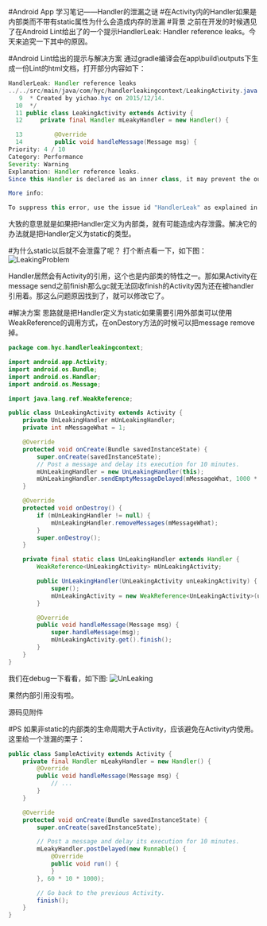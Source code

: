 #Android App 学习笔记——Handler的泄漏之谜
#在Activity内的Handler如果是内部类而不带有static属性为什么会造成内存的泄漏
#背景
之前在开发的时候遇见了在Android Lint给出了的一个提示HandlerLeak: Handler reference leaks。今天来追究一下其中的原因。

#Android Lint给出的提示与解决方案
通过gradle编译会在app\build\outputs下生成一份Lint的html文档，打开部分内容如下：
``` java
HandlerLeak: Handler reference leaks
../../src/main/java/com/hyc/handlerleakingcontext/LeakingActivity.java:12: This Handler class should be static or leaks might occur (new android.os.Handler(){})
   9  * Created by yichao.hyc on 2015/12/14.
  10  */
  11 public class LeakingActivity extends Activity {
  12     private final Handler mLeakyHandler = new Handler() {

  13         @Override
  14         public void handleMessage(Message msg) {
Priority: 4 / 10
Category: Performance
Severity: Warning
Explanation: Handler reference leaks.
Since this Handler is declared as an inner class, it may prevent the outer class from being garbage collected. If the Handler is using a Looper or MessageQueue for a thread other than the main thread, then there is no issue. If the Handler is using the Looper or MessageQueue of the main thread, you need to fix your Handler declaration, as follows: Declare the Handler as a static class; In the outer class, instantiate a WeakReference to the outer class and pass this object to your Handler when you instantiate the Handler; Make all references to members of the outer class using the WeakReference object.

More info:

To suppress this error, use the issue id "HandlerLeak" as explained in the Suppressing Warnings and Errors section.
```
大致的意思就是如果把Handler定义为内部类，就有可能造成内存泄露。解决它的办法就是把Handler定义为static的类型。

#为什么static以后就不会泄露了呢？
打个断点看一下，如下图：
![LeakingProblem](https://raw.githubusercontent.com/hycmanson/AndroidFrameworksLearning/master/MarkDownImages/handler1.png)

Handler居然会有Activity的引用，这个也是内部类的特性之一。那如果Activity在message send之前finish那么gc就无法回收finish的Activity因为还在被handler引用着。那这么问题原因找到了，就可以修改它了。

#解决方案
思路就是把Handler定义为static如果需要引用外部类可以使用WeakReference的调用方式，在onDestory方法的时候可以把message remove掉。

``` java
package com.hyc.handlerleakingcontext;

import android.app.Activity;
import android.os.Bundle;
import android.os.Handler;
import android.os.Message;

import java.lang.ref.WeakReference;

public class UnLeakingActivity extends Activity {
    private UnLeakingHandler mUnLeakingHandler;
    private int mMessageWhat = 1;

    @Override
    protected void onCreate(Bundle savedInstanceState) {
        super.onCreate(savedInstanceState);
        // Post a message and delay its execution for 10 minutes.
        mUnLeakingHandler = new UnLeakingHandler(this);
        mUnLeakingHandler.sendEmptyMessageDelayed(mMessageWhat, 1000 * 60 * 10);
    }

    @Override
    protected void onDestroy() {
        if (mUnLeakingHandler != null) {
            mUnLeakingHandler.removeMessages(mMessageWhat);
        }
        super.onDestroy();
    }

    private final static class UnLeakingHandler extends Handler {
        WeakReference<UnLeakingActivity> mUnLeakingActivity;

        public UnLeakingHandler(UnLeakingActivity unLeakingActivity) {
            super();
            mUnLeakingActivity = new WeakReference<UnLeakingActivity>(unLeakingActivity);
        }

        @Override
        public void handleMessage(Message msg) {
            super.handleMessage(msg);
            mUnLeakingActivity.get().finish();
        }
    }
}
```
我们在debug一下看看，如下图:
![UnLeaking](https://raw.githubusercontent.com/hycmanson/AndroidFrameworksLearning/master/MarkDownImages/handler2.png)

果然内部引用没有啦。

源码见附件

#PS
如果非static的内部类的生命周期大于Activity，应该避免在Activity内使用。
这里给一个泄漏的栗子：
``` java
public class SampleActivity extends Activity {
    private final Handler mLeakyHandler = new Handler() {
        @Override
        public void handleMessage(Message msg) {
            // ...
        }
    }

    @Override
    protected void onCreate(Bundle savedInstanceState) {
        super.onCreate(savedInstanceState);

        // Post a message and delay its execution for 10 minutes.
        mLeakyHandler.postDelayed(new Runnable() {
            @Override
            public void run() {
            }
        }, 60 * 10 * 1000);

        // Go back to the previous Activity.
        finish();
    }
}
```
